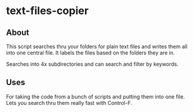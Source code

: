 # text-files-copier

## About
This script searches thru your folders for plain text files and writes them all into one central file. It labels the files based on the folders they are in.


Searches into 4x subdirectories and can search and filter by keywords.

## Uses
For taking the code from a bunch of scripts and putting them into one file. Lets you search thru them really fast with Control-F.
